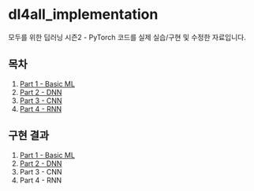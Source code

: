 # dl4all_implementation

모두를 위한 딥러닝 시즌2 - PyTorch 코드를 실제 실습/구현 및 수정한 자료입니다.



## 목차

1. [Part 1 - Basic ML](https://www.edwith.org/boostcourse-dl-pytorch/joinLectures/22155)
2. [Part 2 - DNN](https://www.edwith.org/boostcourse-dl-pytorch/joinLectures/24016)
3. [Part 3 - CNN](https://www.edwith.org/boostcourse-dl-pytorch/joinLectures/24017)
4. [Part 4 - RNN](https://www.edwith.org/boostcourse-dl-pytorch/joinLectures/24018)



## 구현 결과

1. [Part 1 - Basic ML](https://nbviewer.jupyter.org/github/jungwon1413/dl4all_implementation/blob/master/Part%201%20-%20Basic%20ML.ipynb)
2. [Part 2 - DNN](https://nbviewer.jupyter.org/github/jungwon1413/dl4all_implementation/blob/master/Part%202%20-%20DNN.ipynb)
3. Part 3 - CNN
4. Part 4 - RNN
